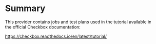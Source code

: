 Summary
=======

This provider contains jobs and test plans used in the tutorial available in
the official Checkbox documentation:

https://checkbox.readthedocs.io/en/latest/tutorial/

